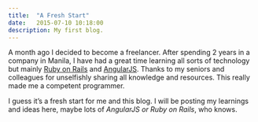 ```yaml
---
title:  "A Fresh Start"
date:   2015-07-10 10:18:00
description: My first blog.
---
```


A month ago I decided to become a freelancer. After spending 2 years in a company in Manila, I have had a great time learning all sorts of technology but mainly [Ruby on Rails][ror] and [AngularJS][angular]. Thanks to my seniors and colleagues for unselfishly sharing all knowledge and resources. This really made me a competent programmer.

I guess it’s a fresh start for me and this blog. I will be posting my learnings and ideas here, maybe lots of *AngularJS or Ruby on Rails*, who knows.

[ror]: http://rubyonrails.org/
[angular]: https://angularjs.org/
